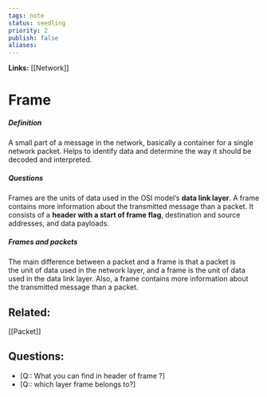 ```yaml
---
tags: note
status: seedling
priority: 2
publish: false
aliases: 
---
```

**Links:** [[Network]]
# Frame
##### Definition
A small part of a message in the network, basically a container for a single network packet. Helps to identify data and determine the way it should be decoded and interpreted.

##### Questions
Frames are the units of data used in the OSI model’s **data link layer**. A frame contains more information about the transmitted message than a packet. It consists of a **header with a start of frame flag**, destination and source addresses, and data payloads.

##### Frames and packets
The main difference between a packet and a frame is that a packet is the unit of data used in the network layer, and a frame is the unit of data used in the data link layer. Also, a frame contains more information about the transmitted message than a packet.


## Related:

[[Packet]]

## Questions:
- [Q:: What you can find in header of frame ?]
- [Q:: which layer frame belongs to?]